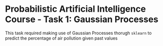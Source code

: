 # Probabilistic Artificial Intelligence Course - Task 1: Gaussian Processes

This task required making use of Gaussian Processes thorugh ```sklearn``` to predict the percentage of air pollution given past values
